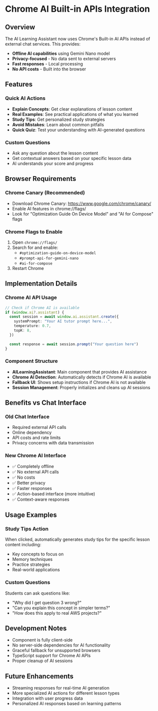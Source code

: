 # Chrome AI Built-in APIs Integration

## Overview

The AI Learning Assistant now uses Chrome's Built-in AI APIs instead of external chat services. This provides:

- **Offline AI capabilities** using Gemini Nano model
- **Privacy-focused** - No data sent to external servers
- **Fast responses** - Local processing
- **No API costs** - Built into the browser

## Features

### Quick AI Actions

- **Explain Concepts**: Get clear explanations of lesson content
- **Real Examples**: See practical applications of what you learned
- **Study Tips**: Get personalized study strategies
- **Avoid Mistakes**: Learn about common pitfalls
- **Quick Quiz**: Test your understanding with AI-generated questions

### Custom Questions

- Ask any question about the lesson content
- Get contextual answers based on your specific lesson data
- AI understands your score and progress

## Browser Requirements

### Chrome Canary (Recommended)

- Download Chrome Canary: <https://www.google.com/chrome/canary/>
- Enable AI features in chrome://flags/
- Look for "Optimization Guide On Device Model" and "AI for Compose" flags

### Chrome Flags to Enable

1. Open `chrome://flags/`
2. Search for and enable:
   - `#optimization-guide-on-device-model`
   - `#prompt-api-for-gemini-nano`
   - `#ai-for-compose`
3. Restart Chrome

## Implementation Details

### Chrome AI API Usage

```typescript
// Check if Chrome AI is available
if (window.ai?.assistant) {
  const session = await window.ai.assistant.create({
    systemPrompt: "Your AI tutor prompt here...",
    temperature: 0.7,
    topK: 8,
  })
  
  const response = await session.prompt("Your question here")
}
```

### Component Structure

- **AILearningAssistant**: Main component that provides AI assistance
- **Chrome AI Detection**: Automatically detects if Chrome AI is available
- **Fallback UI**: Shows setup instructions if Chrome AI is not available
- **Session Management**: Properly initializes and cleans up AI sessions

## Benefits vs Chat Interface

### Old Chat Interface

- Required external API calls
- Online dependency
- API costs and rate limits
- Privacy concerns with data transmission

### New Chrome AI Interface

- ✅ Completely offline
- ✅ No external API calls
- ✅ No costs
- ✅ Better privacy
- ✅ Faster responses
- ✅ Action-based interface (more intuitive)
- ✅ Context-aware responses

## Usage Examples

### Study Tips Action

When clicked, automatically generates study tips for the specific lesson content including:

- Key concepts to focus on
- Memory techniques
- Practice strategies
- Real-world applications

### Custom Questions

Students can ask questions like:

- "Why did I get question 3 wrong?"
- "Can you explain this concept in simpler terms?"
- "How does this apply to real AWS projects?"

## Development Notes

- Component is fully client-side
- No server-side dependencies for AI functionality
- Graceful fallback for unsupported browsers
- TypeScript support for Chrome AI APIs
- Proper cleanup of AI sessions

## Future Enhancements

- Streaming responses for real-time AI generation
- More specialized AI actions for different lesson types
- Integration with user progress data
- Personalized AI responses based on learning patterns
